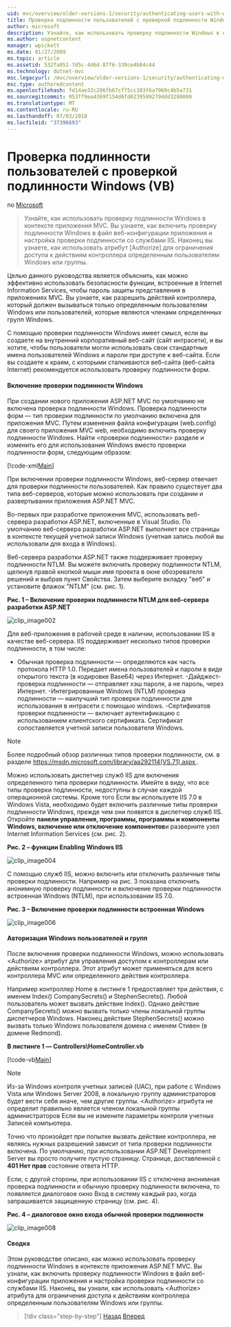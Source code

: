 ```yaml
---
uid: mvc/overview/older-versions-1/security/authenticating-users-with-windows-authentication-vb
title: Проверка подлинности пользователей с проверкой подлинности Windows (Visual Basic) | Документация Майкрософт
author: microsoft
description: Узнайте, как использовать проверку подлинности Windows в контексте приложения MVC. Вы узнаете, как включить проверку подлинности Windows в рамках приложения web co...
ms.author: aspnetcontent
manager: wpickett
ms.date: 01/27/2009
ms.topic: article
ms.assetid: 532fa051-7d5c-4d6d-87f6-339ce4b84c44
ms.technology: dotnet-mvc
msc.legacyurl: /mvc/overview/older-versions-1/security/authenticating-users-with-windows-authentication-vb
msc.type: authoredcontent
ms.openlocfilehash: fd14ae32c286fb67cf75cc103f6a7969c4b5a731
ms.sourcegitcommit: 953ff9ea4369f154d6fd0239599279ddd3280009
ms.translationtype: MT
ms.contentlocale: ru-RU
ms.lasthandoff: 07/03/2018
ms.locfileid: "37396693"
---
```

<a name="authenticating-users-with-windows-authentication-vb"></a>Проверка подлинности пользователей с проверкой подлинности Windows (VB)
====================
по [Microsoft](https://github.com/microsoft)

> Узнайте, как использовать проверку подлинности Windows в контексте приложения MVC. Вы узнаете, как включить проверку подлинности Windows в файл веб-конфигурации приложения и настройка проверки подлинности со службами IIS. Наконец вы узнаете, как использовать атрибут [Authorize] для ограничения доступа к действиям контроллера определенным пользователям Windows или группы.


Целью данного руководства является объяснить, как можно эффективно использовать безопасности функции, встроенные в Internet Information Services, чтобы пароль защиты представления в приложениях MVC. Вы узнаете, как разрешить действий контроллера, который должен вызываться только определенным пользователям Windows или пользователей, которые являются членами определенных групп Windows.

С помощью проверки подлинности Windows имеет смысл, если вы создаете на внутренний корпоративный веб-сайт (сайт интрасети), и вы хотите, чтобы пользователи могли использовать свои стандартные имена пользователей Windows и пароли при доступе к веб-сайта. Если вы создаете к краям, с которыми сталкиваются веб-сайта (веб-сайта Internet) рекомендуется использовать проверку подлинности форм.

#### <a name="enabling-windows-authentication"></a>Включение проверки подлинности Windows

При создании нового приложения ASP.NET MVC по умолчанию не включена проверка подлинности Windows. Проверка подлинности форм — тип проверки подлинности по умолчанию включена для приложения MVC. Путем изменения файла конфигурации (web.config) для своего приложения MVC web, необходимо включить проверку подлинности Windows. Найти &lt;проверки подлинности&gt; разделе и изменить его для использования Windows вместо проверки подлинности форм, следующим образом:

[!code-xml[Main](authenticating-users-with-windows-authentication-vb/samples/sample1.xml)]

При включении проверки подлинности Windows, веб-сервер отвечает для проверки подлинности пользователей. Как правило существует два типа веб-серверов, которые можно использовать при создании и развертывании приложения ASP.NET MVC.

Во-первых при разработке приложения MVC, использовать веб-сервера разработки ASP.NET, включенные в Visual Studio. По умолчанию веб-сервера разработки ASP.NET выполняет все страницы в контексте текущей учетной записи Windows (учетная запись любой вы использовали для входа в Windows).

Веб-сервера разработки ASP.NET также поддерживает проверку подлинности NTLM. Вы можете включить проверку подлинности NTLM, щелкнув правой кнопкой мыши имя проекта в окне обозревателя решений и выбрав пункт Свойства. Затем выберите вкладку "веб" и установите флажок "NTLM" (см. рис. 1).

**Рис. 1 – Включение проверки подлинности NTLM для веб-сервера разработки ASP.NET**

![clip_image002](authenticating-users-with-windows-authentication-vb/_static/image1.jpg)

Для веб-приложения в рабочей среде в наличии, использовании IIS в качестве веб-сервера. IIS поддерживает несколько типов проверки подлинности, в том числе:

- Обычная проверка подлинности — определяются как часть протокола HTTP 1.0. Передает имена пользователей и пароли в виде открытого текста (в кодировке Base64) через Интернет. -Дайджест-проверка подлинности — отправляет хэш пароля, а не пароль, через Интернет. -Интегрированные Windows (NTLM) проверка подлинности — наилучший тип проверки подлинности для использования в интрасети с помощью windows. -Сертификатов проверки подлинности — включает аутентификацию с использованием клиентского сертификата. Сертификат сопоставляется учетной записи пользователя Windows.

> [!NOTE] 
> 
> Более подробный обзор различных типов проверки подлинности, см. в разделе [ https://msdn.microsoft.com/library/aa292114(VS.71).aspx ](https://msdn.microsoft.com/library/aa292114(VS.71).aspx).


Можно использовать диспетчер служб IIS для включения определенного типа проверки подлинности. Имейте в виду, что все типы проверки подлинности, недоступны в случае каждой операционной системы. Кроме того Если вы используете IIS 7.0 в Windows Vista, необходимо будет включить различные типы проверки подлинности Windows, прежде чем они появятся в диспетчер служб IIS. Откройте **панели управления, программы, программы и компоненты Windows, включение или отключение компонентов**и разверните узел Internet Information Services (см. рис. 2).

**Рис. 2 – функции Enabling Windows IIS**

![clip_image004](authenticating-users-with-windows-authentication-vb/_static/image2.jpg)

С помощью служб IIS, можно включить или отключить различные типы проверки подлинности. Например на рис. 3 показана отключить анонимную проверку подлинности и включение проверки подлинности встроенная Windows (NTLM), при использовании IIS 7.0.

**Рис. 3 – Включение проверки подлинности встроенная Windows**

![clip_image006](authenticating-users-with-windows-authentication-vb/_static/image3.jpg)

#### <a name="authorizing-windows-users-and-groups"></a>Авторизация Windows пользователей и групп

После включения проверки подлинности Windows, можно использовать &lt;Authorize&gt; атрибут для управления доступом к контроллерам или действиям контроллера. Этот атрибут может применяться для всего контроллера MVC или определенного действия контроллера.

Например контроллер Home в листинге 1 предоставляет три действия, с именем Index() CompanySecrets() и StephenSecrets(). Любой пользователь может вызвать действие Index(). Однако действие CompanySecrets() можно вызвать только члены локальной группы диспетчеров Windows. Наконец действие StephenSecrets() можно вызвать только Windows пользователя домена с именем Стивен (в домене Redmond).

**В листинге 1 — Controllers\HomeController.vb**

[!code-vb[Main](authenticating-users-with-windows-authentication-vb/samples/sample2.vb)]

> [!NOTE]
> Из-за Windows контроля учетных записей (UAC), при работе с Windows Vista или Windows Server 2008, в локальную группу администраторов будет вести себя иначе, чем другие группы. &lt;Authorize&gt; атрибута не определит правильно является членом локальной группы администраторов Если вы не измените параметры контроля учетных Записей компьютера.


Точно что произойдет при попытке вызвать действие контроллера, не являясь нужных разрешений зависит от типа проверки подлинности включена. По умолчанию, при использовании ASP.NET Development Server вы просто получите пустую страницу. Странице, доставленной с **401 Нет прав** состояние ответа HTTP.

Если, с другой стороны, при использовании IIS с отключена анонимная проверка подлинности и обычную проверку подлинности включена, то появляется диалоговое окно Вход в систему каждый раз, когда запрашивается защищенную страницу (см. рис. 4).

**Рис. 4 – диалоговое окно входа обычной проверки подлинности**

![clip_image008](authenticating-users-with-windows-authentication-vb/_static/image4.jpg)

#### <a name="summary"></a>Сводка

Этом руководстве описано, как можно использовать проверку подлинности Windows в контексте приложения ASP.NET MVC. Вы узнали, как включить проверку подлинности Windows в файл веб-конфигурации приложения и настройка проверки подлинности со службами IIS. Наконец, вы узнали, как использовать &lt;Authorize&gt; атрибута для ограничения доступа к действиям контроллера определенным пользователям Windows или группы.

> [!div class="step-by-step"]
> [Назад](authenticating-users-with-forms-authentication-vb.md)
> [Вперед](preventing-javascript-injection-attacks-vb.md)
